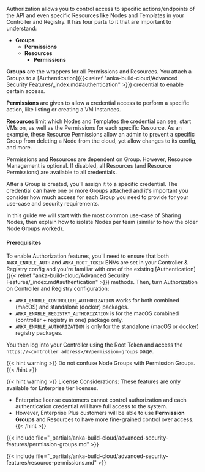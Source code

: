 ---
---

Authorization allows you to control access to specific actions/endpoints of the API and even specific Resources like Nodes and Templates in your Controller and Registry. It has four parts to it that are important to understand:

- **Groups**
    - **Permissions**
    - **Resources**
      - **Permissions**

**Groups** are the wrappers for all Permissions and Resources. You attach a Groups to a [Authentication]({{< relref "anka-build-cloud/Advanced Security Features/_index.md#authentication" >}}) credential to enable certain access.

**Permissions** are given to allow a credential access to perform a specific action, like listing or creating a VM Instances.

**Resources** limit which Nodes and Templates the credential can see, start VMs on, as well as the Permissions for each specific Resource. As an example, these Resource Permissions allow an admin to prevent a specific Group from deleting a Node from the cloud, yet allow changes to its config, and more.

Permissions and Resources are dependent on Group. However, Resource Management is optional. If disabled, all Resources (and Resource Permissions) are available to all credentials.

After a Group is created, you'll assign it to a specific credential. The credential can have one or more Groups attached and it's important you consider how much access for each Group you need to provide for your use-case and security requirements.

In this guide we will start with the most common use-case of Sharing Nodes, then explain how to isolate Nodes per team (similar to how the older Node Groups worked).

#### Prerequisites

To enable Authorization features, you'll need to ensure that both `ANKA_ENABLE_AUTH` and `ANKA_ROOT_TOKEN` ENVs are set in your Controller & Registry config and you're familiar with one of the existing [Authentication]({{< relref "anka-build-cloud/Advanced Security Features/_index.md#authentication" >}}) methods. Then, turn Authorization on Controller and Registry configuration:

- `ANKA_ENABLE_CONTROLLER_AUTHORIZATION` works for both combined (macOS) and standalone (docker) packages.
- `ANKA_ENABLE_REGISTRY_AUTHORIZATION` is for the macOS combined (controller + registry in one) package only.
- `ANKA_ENABLE_AUTHORIZATION` is only for the standalone (macOS or docker) registry packages.

You then log into your Controller using the Root Token and access the `https://<controller address>/#/permission-groups` page.

{{< hint warning >}}
Do not confuse Node Groups with Permission Groups.
{{< /hint >}}

{{< hint warning >}}
License Considerations: These features are only available for Enterprise tier licenses. 
- Enterprise license customers cannot control authorization and each authentication credential will have full access to the system.
- However, Enterprise Plus customers will be able to use **Permission Groups** and Resources to have more fine-grained control over access.
{{< /hint >}}

{{< include file="_partials/anka-build-cloud/advanced-security-features/permission-groups.md" >}}

{{< include file="_partials/anka-build-cloud/advanced-security-features/resource-permissions.md" >}}